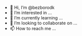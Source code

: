 - 👋 Hi, I’m @bezborodk
- 👀 I’m interested in ...
- 🌱 I’m currently learning ...
- 💞️ I’m looking to collaborate on ...
- 📫 How to reach me ...

<!---
bezborodk/bezborodk is a ✨ special ✨ repository because its `README.md` (this file) appears on your GitHub profile.
You can click the Preview link to take a look at your changes.
--->
